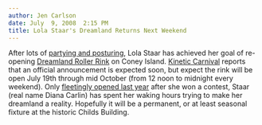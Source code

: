 ```yaml
---
author: Jen Carlson
date: July  9, 2008  2:15 PM
title: Lola Staar's Dreamland Returns Next Weekend
---
```


<p>After lots of <a href="https://web.archive.org/web/20110811082901/http://gothamist.com/2008/07/03/video_of_the_day_starr_co.php">partying and posturing</a>, Lola Staar has achieved her goal of re-opening <a href="https://web.archive.org/web/20110811082901/http://www.dreamlandrollerrink.com/">Dreamland Roller Rink</a> on Coney Island. <a href="https://web.archive.org/web/20110811082901/http://kineticcarnival.blogspot.com/2008/07/lolas-dreamland-roller-rink-is-coming.html">Kinetic Carnival</a> reports that an official announcement is expected soon, but expect the rink will be open July 19th through mid October (from 12 noon to midnight every weekend). Only <a href="https://web.archive.org/web/20110811082901/http://gothamist.com/2008/03/21/freewheelin_bro.php">fleetingly opened last year</a> after she won a contest, Staar (real name Diana Carlin) has spent her waking hours trying to make her dreamland a reality. Hopefully it will be a permanent, or at least seasonal fixture at the historic Childs Building. </p>